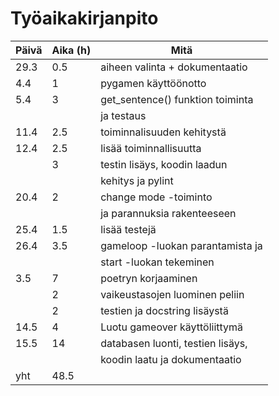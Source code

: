 # Työaikakirjanpito

| Päivä         | Aika (h)      | Mitä                               |
| ------------- | ------------- | -----------                        |
| 29.3          | 0.5           | aiheen valinta + dokumentaatio     |
| 4.4           | 1             | pygamen käyttöönotto               |
| 5.4           | 3             | get_sentence() funktion toiminta   |
|               |               | ja testaus                         |
| 11.4          | 2.5           | toiminnalisuuden kehitystä         |
| 12.4          | 2.5           | lisää toiminnallisuutta            |
|               | 3             | testin lisäys, koodin laadun       |
|               |               | kehitys ja pylint                  |
| 20.4          | 2             | change mode -toiminto              |
|               |               | ja parannuksia rakenteeseen        |
| 25.4          | 1.5           | lisää testejä                      |
| 26.4          | 3.5           | gameloop -luokan parantamista ja   |
|               |               | start -luokan tekeminen            |
| 3.5           | 7             | poetryn korjaaminen                |
|               | 2             | vaikeustasojen luominen peliin     |
|               | 2             | testien ja docstring lisäystä      |
| 14.5          | 4             | Luotu gameover käyttöliittymä      |
| 15.5          | 14            | databasen luonti, testien lisäys,  |
|               |               | koodin laatu ja dokumentaatio
| yht           | 48.5          |
